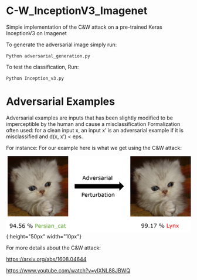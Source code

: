 # C-W_InceptionV3_Imagenet
Simple implementation of the C&amp;W attack on a pre-trained Keras InceptionV3 on Imagenet

To generate the adversarial image simply run:

    Python adversarial_generation.py
    
To test the classification, Run:

    Python Inception_v3.py

# Adversarial Examples
Adversarial examples are inputs that has been slightly modified to be imperceptible by the human and cause a misclassification
Formalization often used: for a clean input x, an input x’ is an adversarial example if it is misclassified and d(x, x’) < eps.

For instance: For our example here is what we get using the C&W attack:

![](adversarial_example.png){:height="50px" width="10px"}

For more details about the C&W attack: 

  https://arxiv.org/abs/1608.04644

  https://www.youtube.com/watch?v=yIXNL88JBWQ
